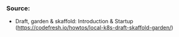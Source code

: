 ### Source:

- Draft, garden & skaffold: Introduction & Startup (https://codefresh.io/howtos/local-k8s-draft-skaffold-garden/)

